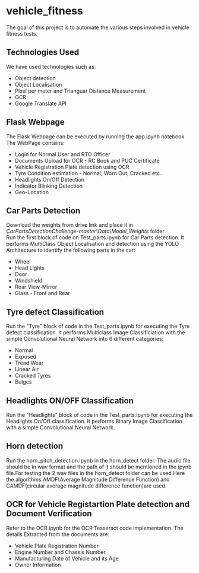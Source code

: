 # vehicle_fitness
The goal of this project is to automate the various steps involved in vehicle fitness tests.  
  
## Technologies Used
We have used technologies such as:
* Object detection 
* Object Localisation
* Pixel per meter and Trianguar Distance Measurement
* OCR  
* Google Translate API
  
## Flask Webpage  
The Flask Webpage can be executed by running the app.ipynb notebook  
The WebPage contains:  
* Login for Normal User and RTO Officer  
* Documents Upload for OCR - RC Book and PUC Certificate  
* Vehicle Registration Plate detection using OCR    
* Tyre Condition estimation - Normal, Worn Out, Cracked etc..  
* Headlights On/Off Detection
* Indicator Blinking Detection    
* Geo-Location  
  
## Car Parts Detection 
Download the weights from drive link and place it in _CarPartsDetectionChallenge-master\Data\Model_Weights_ folder  
Run the first block of code on Test_parts.ipynb for Car Parts detection. It performs MultiClass Object Localisation and detection using the YOLO Architecture to identify the following parts in the car:  
* Wheel  
* Head Lights  
* Door  
* Windshield  
* Rear View-Mirror  
* Glass - Front and Rear  

## Tyre defect Classification  
Run the "Tyre" block of code in the Test_parts.ipynb for executing the Tyre defect classification. It performs Multiclass Image Classificiation with the simple Convolutional Neural Network into 6 different categories:  
* Normal  
* Exposed  
* Tread Wear  
* Linear Air  
* Cracked Tyres  
* Bulges  

## Headlights ON/OFF Classification  
Run the "Headlights" block of code in the Test_parts.ipynb for executing the Headlights On/Off classification. It performs Binary Image Classification with a simple Convolutional Neural Network.  
## Horn detection
Run the horn_pitch_detection.ipynb in the horn_detect folder. The audio file should be in wav format and the path of it should be mentioned in the ipynb file.For testing the 2 wav files in the horn_detect folder can be used.Here the algorithms AMDF(Average Magnitude Difference Function) and CAMDF(circular average magnitude difference function)are used.
  
## OCR for Vehicle Registartion Plate detection and Document Verification  
Refer to the OCR.ipynb for the OCR Tesseract code implementation. The details Extracted from the documents are:  
* Vehicle Plate Registration Number  
* Engine Number and Chassis Number
* Manufacturing Date of Vehicle and its Age
* Owner Information  
